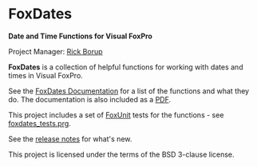 # FoxDates

**Date and Time Functions for Visual FoxPro**

Project Manager: [Rick Borup](https://github.com/RickBorup)

**FoxDates** is a collection of helpful functions for working with dates and times in Visual FoxPro. 

See the [FoxDates Documentation](FoxDates_Docs.md) for a list of the functions and what they do. The documentation is also included as a [PDF](FoxDates_Docs.pdf).

This project includes a set of [FoxUnit](https://github.com/VFPX/FoxUnit) tests for the functions - see [foxdates_tests.prg](Tests/foxdates_tests.prg).

See the [release notes](ReleaseNotes.md) for what's new.

This project is licensed under the terms of the BSD 3-clause license.
